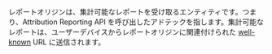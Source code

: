 レポートオリジンは、集計可能なレポートを受け取るエンティティです。つまり、Attribution Reporting API を呼び出したアドテックを指します。集計可能なレポートは、ユーザーデバイスからレポートオリジンに関連付けられた [well-known](#well-known) URL に送信されます。

